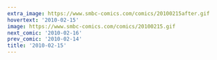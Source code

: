 ```yaml
---
extra_image: https://www.smbc-comics.com/comics/20100215after.gif
hovertext: '2010-02-15'
image: https://www.smbc-comics.com/comics/20100215.gif
next_comic: '2010-02-16'
prev_comic: '2010-02-14'
title: '2010-02-15'
---
```


